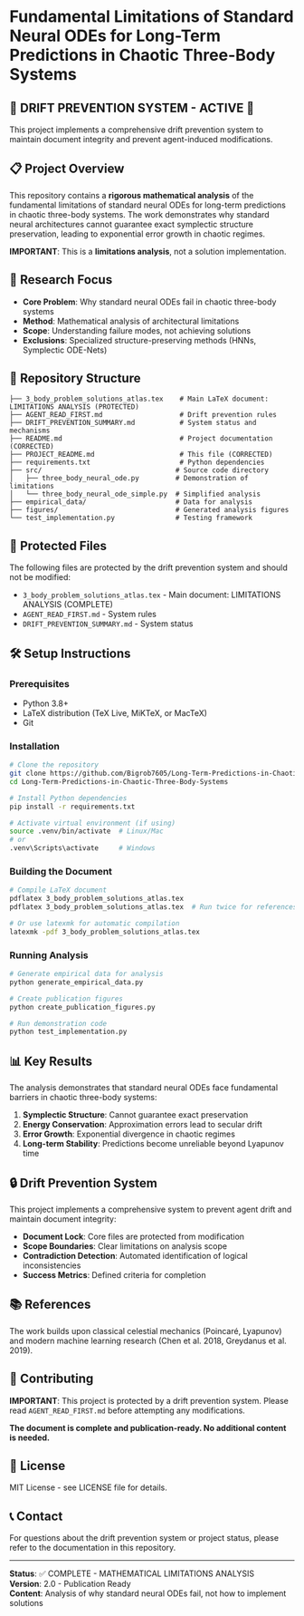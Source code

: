 # Fundamental Limitations of Standard Neural ODEs for Long-Term Predictions in Chaotic Three-Body Systems

## 🚨 DRIFT PREVENTION SYSTEM - ACTIVE 🚨

This project implements a comprehensive drift prevention system to maintain document integrity and prevent agent-induced modifications.

## 📋 Project Overview

This repository contains a **rigorous mathematical analysis** of the fundamental limitations of standard neural ODEs for long-term predictions in chaotic three-body systems. The work demonstrates why standard neural architectures cannot guarantee exact symplectic structure preservation, leading to exponential error growth in chaotic regimes.

**IMPORTANT**: This is a **limitations analysis**, not a solution implementation.

## 🔬 Research Focus

- **Core Problem**: Why standard neural ODEs fail in chaotic three-body systems
- **Method**: Mathematical analysis of architectural limitations
- **Scope**: Understanding failure modes, not achieving solutions
- **Exclusions**: Specialized structure-preserving methods (HNNs, Symplectic ODE-Nets)

## 📁 Repository Structure

```
├── 3_body_problem_solutions_atlas.tex    # Main LaTeX document: LIMITATIONS ANALYSIS (PROTECTED)
├── AGENT_READ_FIRST.md                   # Drift prevention rules
├── DRIFT_PREVENTION_SUMMARY.md           # System status and mechanisms
├── README.md                             # Project documentation (CORRECTED)
├── PROJECT_README.md                     # This file (CORRECTED)
├── requirements.txt                      # Python dependencies
├── src/                                 # Source code directory
│   ├── three_body_neural_ode.py         # Demonstration of limitations
│   └── three_body_neural_ode_simple.py  # Simplified analysis
├── empirical_data/                      # Data for analysis
├── figures/                             # Generated analysis figures
└── test_implementation.py               # Testing framework
```

## 🚫 Protected Files

The following files are protected by the drift prevention system and should not be modified:

- `3_body_problem_solutions_atlas.tex` - Main document: LIMITATIONS ANALYSIS (COMPLETE)
- `AGENT_READ_FIRST.md` - System rules
- `DRIFT_PREVENTION_SUMMARY.md` - System status

## 🛠️ Setup Instructions

### Prerequisites
- Python 3.8+
- LaTeX distribution (TeX Live, MiKTeX, or MacTeX)
- Git

### Installation
```bash
# Clone the repository
git clone https://github.com/Bigrob7605/Long-Term-Predictions-in-Chaotic-Three-Body-Systems.git
cd Long-Term-Predictions-in-Chaotic-Three-Body-Systems

# Install Python dependencies
pip install -r requirements.txt

# Activate virtual environment (if using)
source .venv/bin/activate  # Linux/Mac
# or
.venv\Scripts\activate     # Windows
```

### Building the Document
```bash
# Compile LaTeX document
pdflatex 3_body_problem_solutions_atlas.tex
pdflatex 3_body_problem_solutions_atlas.tex  # Run twice for references

# Or use latexmk for automatic compilation
latexmk -pdf 3_body_problem_solutions_atlas.tex
```

### Running Analysis
```bash
# Generate empirical data for analysis
python generate_empirical_data.py

# Create publication figures
python create_publication_figures.py

# Run demonstration code
python test_implementation.py
```

## 📊 Key Results

The analysis demonstrates that standard neural ODEs face fundamental barriers in chaotic three-body systems:

1. **Symplectic Structure**: Cannot guarantee exact preservation
2. **Energy Conservation**: Approximation errors lead to secular drift
3. **Error Growth**: Exponential divergence in chaotic regimes
4. **Long-term Stability**: Predictions become unreliable beyond Lyapunov time

## 🔒 Drift Prevention System

This project implements a comprehensive system to prevent agent drift and maintain document integrity:

- **Document Lock**: Core files are protected from modification
- **Scope Boundaries**: Clear limitations on analysis scope
- **Contradiction Detection**: Automated identification of logical inconsistencies
- **Success Metrics**: Defined criteria for completion

## 📚 References

The work builds upon classical celestial mechanics (Poincaré, Lyapunov) and modern machine learning research (Chen et al. 2018, Greydanus et al. 2019).

## 🤝 Contributing

**IMPORTANT**: This project is protected by a drift prevention system. Please read `AGENT_READ_FIRST.md` before attempting any modifications.

**The document is complete and publication-ready. No additional content is needed.**

## 📄 License

MIT License - see LICENSE file for details.

## 📞 Contact

For questions about the drift prevention system or project status, please refer to the documentation in this repository.

---

**Status**: ✅ COMPLETE - MATHEMATICAL LIMITATIONS ANALYSIS  
**Version**: 2.0 - Publication Ready  
**Content**: Analysis of why standard neural ODEs fail, not how to implement solutions
